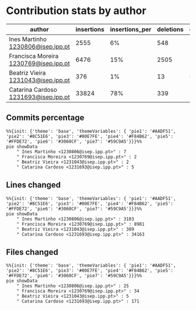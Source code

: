 # Contribution stats by author 
|author|insertions|insertions_per|deletions|deletions_per|files|files_per|commits|commits_per|lines_changed|lines_changed_per|
|---|---|---|---|---|---|---|---|---|---|---|
| Ines Martinho <1230806@isep.ipp.pt>|2555|6%|548|16%|25|11%|7|44%|3103|7%|
| Francisca Moreira <1230769@isep.ipp.pt>|6476|15%|2505|74%|34|14%|2|12%|8981|19%|
| Beatriz Vieira <1231043@isep.ipp.pt>|376|1%|13|0%|5|2%|2|12%|389|1%|
| Catarina Cardoso <1231693@isep.ipp.pt>|33824|78%|339|10%|171|73%|5|31%|34163|73%|

## Commits percentage
```mermaid
%%{init: {'theme': 'base', 'themeVariables': { 'pie1': '#AADF51', 'pie2': '#8C51E6', 'pie3': '#00E7FE', 'pie4': '#F84B62', 'pie5': '#FFDE72', 'pie6': '#3060CF', 'pie7': '#59C9A5'}}}%%
pie showData
    " Ines Martinho <1230806@isep.ipp.pt>" : 7
    " Francisca Moreira <1230769@isep.ipp.pt>" : 2
    " Beatriz Vieira <1231043@isep.ipp.pt>" : 2
    " Catarina Cardoso <1231693@isep.ipp.pt>" : 5
```

## Lines changed
```mermaid
%%{init: {'theme': 'base', 'themeVariables': { 'pie1': '#AADF51', 'pie2': '#8C51E6', 'pie3': '#00E7FE', 'pie4': '#F84B62', 'pie5': '#FFDE72', 'pie6': '#3060CF', 'pie7': '#59C9A5'}}}%%
pie showData
    " Ines Martinho <1230806@isep.ipp.pt>" : 3103
    " Francisca Moreira <1230769@isep.ipp.pt>" : 8981
    " Beatriz Vieira <1231043@isep.ipp.pt>" : 389
    " Catarina Cardoso <1231693@isep.ipp.pt>" : 34163
```

## Files changed
```mermaid
%%{init: {'theme': 'base', 'themeVariables': { 'pie1': '#AADF51', 'pie2': '#8C51E6', 'pie3': '#00E7FE', 'pie4': '#F84B62', 'pie5': '#FFDE72', 'pie6': '#3060CF', 'pie7': '#59C9A5'}}}%%
pie showData
    " Ines Martinho <1230806@isep.ipp.pt>" : 25
    " Francisca Moreira <1230769@isep.ipp.pt>" : 34
    " Beatriz Vieira <1231043@isep.ipp.pt>" : 5
    " Catarina Cardoso <1231693@isep.ipp.pt>" : 171
```
